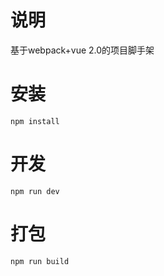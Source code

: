 # 说明
基于webpack+vue 2.0的项目脚手架
# 安装
```
npm install
```
# 开发
```
npm run dev
```
# 打包
```
npm run build
```
